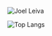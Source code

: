 ![Joel Leiva](https://github-readme-stats.vercel.app/api?username=NextLeiva&show_icons=true&theme=dark)

![Top Langs](https://github-readme-stats.vercel.app/api/top-langs/?username=NextLeiva&hide_progress=true)

